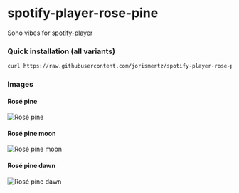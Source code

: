 # spotify-player-rose-pine
Soho vibes for [spotify-player](https://github.com/aome510/spotify-player)

### Quick installation (all variants)
```bash
curl https://raw.githubusercontent.com/jorismertz/spotify-player-rose-pine/main/theme.toml >> $HOME/.config/spotify-player/theme.toml
```

### Images
#### Rosé pine
![Rosé pine](https://i.imgur.com/cgQ5lhe.png)
#### Rosé pine moon
![Rosé pine moon](https://i.imgur.com/hVGMmmv.png)
#### Rosé pine dawn
![Rosé pine dawn](https://i.imgur.com/jpSJQ7n.png)
